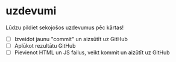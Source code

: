 # uzdevumi

Lūdzu pildiet sekojošos uzdevumus pēc kārtas!

- [ ] Izveidot jaunu "commit" un aizsūtīt uz GitHub
- [ ] Aplūkot rezultātu GitHub
- [ ] Pievienot HTML un JS failus, veikt kommit un aizūtīt uz GitHub